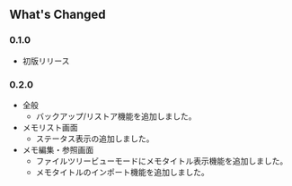 ## What's Changed
### 0.1.0
* 初版リリース

### 0.2.0
* 全般
  * バックアップ/リストア機能を追加しました。
* メモリスト画面
  * ステータス表示の追加しました。
* メモ編集・参照画面
  * ファイルツリービューモードにメモタイトル表示機能を追加しました。
  * メモタイトルのインポート機能を追加しました。
